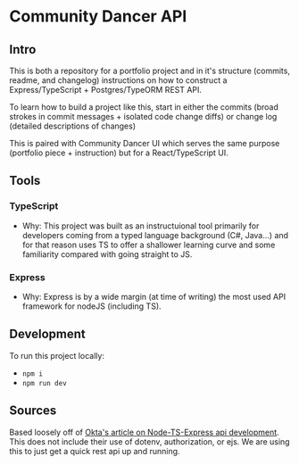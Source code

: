 # Community Dancer API

## Intro
This is both a repository for a portfolio project and in it's structure (commits, readme, and changelog) instructions on how to construct a Express/TypeScript + Postgres/TypeORM REST API.

To learn how to build a project like this, start in either the commits (broad strokes in commit messages + isolated code change diffs) or change log (detailed descriptions of changes)

This is paired with Community Dancer UI which serves the same purpose (portfolio piece + instruction) but for a React/TypeScript UI.

## Tools

### TypeScript
- Why: This project was built as an instructuional tool primarily for developers coming from a typed language background (C#, Java...) and for that reason uses TS to offer a shallower learning curve and some familiarity compared with going straight to JS.

### Express
- Why: Express is by a wide margin (at time of writing) the most used API framework for nodeJS (including TS). 

## Development
To run this project locally:
- `npm i`
- `npm run dev`




## Sources
Based loosely off of [Okta's article on Node-TS-Express api development](https://developer.okta.com/blog/2018/11/15/node-express-typescript). This does not include their use of dotenv, authorization, or ejs. We are using this to just get a quick rest api up and running. 
